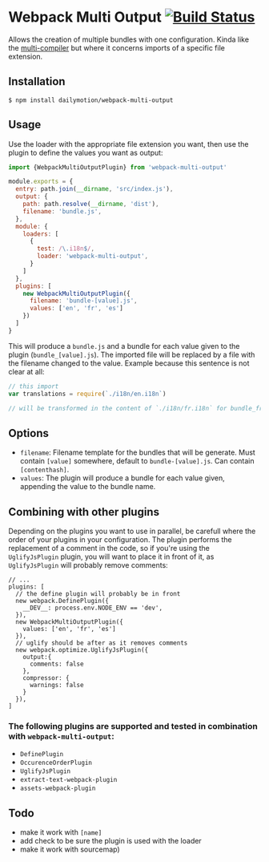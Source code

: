 # Webpack Multi Output [![Build Status](https://travis-ci.com/dailymotion/webpack-multi-output.svg?token=BQpiDRDdVVk7MYBpasVF&branch=master)](https://travis-ci.com/dailymotion/webpack-multi-output)

Allows the creation of multiple bundles with one configuration. Kinda like the [multi-compiler](https://github.com/webpack/webpack/tree/master/examples/multi-compiler) but where it concerns imports of a specific file extension.

## Installation

```shell
$ npm install dailymotion/webpack-multi-output
```

## Usage

Use the loader with the appropriate file extension you want, then use the plugin to define the values you want as output:

```js
import {WebpackMultiOutputPlugin} from 'webpack-multi-output'

module.exports = {
  entry: path.join(__dirname, 'src/index.js'),
  output: {
    path: path.resolve(__dirname, 'dist'),
    filename: 'bundle.js',
  },
  module: {
    loaders: [
      {
        test: /\.i18n$/,
        loader: 'webpack-multi-output',
      }
    ]
  },
  plugins: [
    new WebpackMultiOutputPlugin({
      filename: 'bundle-[value].js',
      values: ['en', 'fr', 'es']
    })
  ]
}
```

This will produce a `bundle.js` and a bundle for each value given to the plugin (`bundle_[value].js`). The imported file will be replaced by a file with the filename changed to the value. Example because this sentence is not clear at all:

```js
// this import
var translations = require(`./i18n/en.i18n`)

// will be transformed in the content of `./i18n/fr.i18n` for bundle_fr.js
```

## Options

* `filename`: Filename template for the bundles that will be generate. Must contain `[value]` somewhere, default to `bundle-[value].js`. Can contain `[contenthash]`.
* `values`: The plugin will produce a bundle for each value given, appending the value to the bundle name. 

## Combining with other plugins

Depending on the plugins you want to use in parallel, be carefull where the order of your plugins in your configuration. The plugin performs the replacement of a comment in the code, so if you're using the `UglifyJsPlugin` plugin, you will want to place it in front of it, as `UglifyJsPlugin` will probably remove comments:

```
// ...
plugins: [
  // the define plugin will probably be in front
  new webpack.DefinePlugin({
    __DEV__: process.env.NODE_ENV == 'dev',
  }),
  new WebpackMultiOutputPlugin({
    values: ['en', 'fr', 'es']
  }),
  // uglify should be after as it removes comments
  new webpack.optimize.UglifyJsPlugin({
    output:{
      comments: false
    },
    compressor: {
      warnings: false
    }
  }),
]
```

### The following plugins are supported and tested in combination with `webpack-multi-output`:

* `DefinePlugin`
* `OccurenceOrderPlugin`
* `UglifyJsPlugin`
* `extract-text-webpack-plugin`
* `assets-webpack-plugin`

## Todo

* make it work with `[name]`
* add check to be sure the plugin is used with the loader
* make it work with sourcemap)
